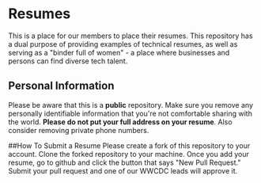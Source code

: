 # Resumes
This is a place for our members to place their resumes. This repository has a dual purpose of providing examples of technical resumes, as well as serving as a "binder full of women" - a place where businesses and persons can find diverse tech talent.

## Personal Information
Please be aware that this is a **public** repository. Make sure you remove any personally identifiable information that you're not comfortable sharing with the world. **Please do not put your full address on your resume**. Also consider removing private phone numbers.

##How To Submit a Resume
Please create a fork of this repository to your account. Clone the forked repository to your machine. Once you add your resume, go to github and click the button that says "New Pull Request." Submit your pull request and one of our WWCDC leads will approve it.

